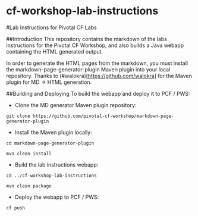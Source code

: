 cf-workshop-lab-instructions
============================

#Lab Instructions for Pivotal CF Labs

##Introduction
This repository contains the markdown of the labs instructions for the Pivotal CF Workshop, and also builds a Java webapp containing the HTML generated output.

In order to generate the HTML pages from the markdown, you must install the markdown-page-generator-plugin Maven plugin into your local repository.  Thanks to (#walokra)[https://github.com/walokra] for the Maven plugin for MD -> HTML generation.

##Building and Deploying
To build the webapp and deploy it to PCF / PWS:

* Clone the MD generator Maven plugin repository: 

`git clone https://github.com/pivotal-cf-workshop/markdown-page-generator-plugin`

* Install the Maven plugin locally:

`cd markdown-page-generator-plugin`

`mvn clean install`

* Build the lab instructions webapp:

`cd ../cf-workshop-lab-instructions`

`mvn clean package`

* Deploy the webapp to PCF / PWS:

`cf push`

